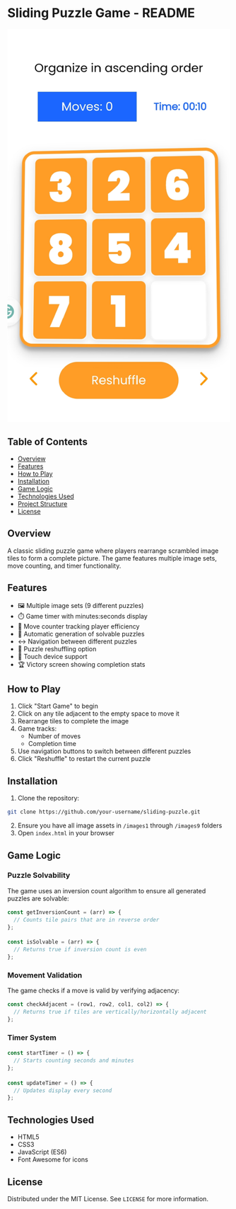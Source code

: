 # Sliding Puzzle Game - README

![Sliding Puzzle Game Screenshot](screenshot.jpg) <!-- Add a screenshot if available -->

## Table of Contents
- [Overview](#overview)
- [Features](#features)
- [How to Play](#how-to-play)
- [Installation](#installation)
- [Game Logic](#game-logic)
- [Technologies Used](#technologies-used)
- [Project Structure](#project-structure)
- [License](#license)

## Overview
A classic sliding puzzle game where players rearrange scrambled image tiles to form a complete picture. The game features multiple image sets, move counting, and timer functionality.

## Features
- 🖼️ Multiple image sets (9 different puzzles)
- ⏱️ Game timer with minutes:seconds display
- 🔢 Move counter tracking player efficiency
- 🔀 Automatic generation of solvable puzzles
- ↔️ Navigation between different puzzles
- 🔄 Puzzle reshuffling option
- 📱 Touch device support
- 🏆 Victory screen showing completion stats

## How to Play
1. Click "Start Game" to begin
2. Click on any tile adjacent to the empty space to move it
3. Rearrange tiles to complete the image
4. Game tracks:
   - Number of moves
   - Completion time
5. Use navigation buttons to switch between different puzzles
6. Click "Reshuffle" to restart the current puzzle

## Installation
1. Clone the repository:
```bash
git clone https://github.com/your-username/sliding-puzzle.git
```
2. Ensure you have all image assets in `/images1` through `/images9` folders
3. Open `index.html` in your browser

## Game Logic
### Puzzle Solvability
The game uses an inversion count algorithm to ensure all generated puzzles are solvable:
```javascript
const getInversionCount = (arr) => {
  // Counts tile pairs that are in reverse order
};

const isSolvable = (arr) => {
  // Returns true if inversion count is even
};
```

### Movement Validation
The game checks if a move is valid by verifying adjacency:
```javascript
const checkAdjacent = (row1, row2, col1, col2) => {
  // Returns true if tiles are vertically/horizontally adjacent
};
```

### Timer System
```javascript
const startTimer = () => {
  // Starts counting seconds and minutes
};

const updateTimer = () => {
  // Updates display every second
};
```

## Technologies Used
- HTML5
- CSS3
- JavaScript (ES6)
- Font Awesome for icons

## License
Distributed under the MIT License. See `LICENSE` for more information.